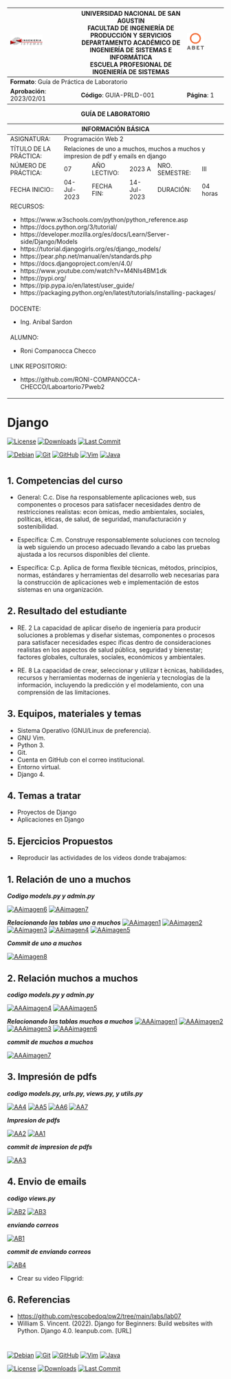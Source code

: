 <div align="center">
<table>
    <theader>
        <tr>
            <td><img src="https://github.com/rescobedoq/pw2/blob/main/epis.png?raw=true" alt="EPIS" style="width:50%; height:auto"/></td>
            <th>
                <span style="font-weight:bold;">UNIVERSIDAD NACIONAL DE SAN AGUSTIN</span><br />
                <span style="font-weight:bold;">FACULTAD DE INGENIERÍA DE PRODUCCIÓN Y SERVICIOS</span><br />
                <span style="font-weight:bold;">DEPARTAMENTO ACADÉMICO DE INGENIERÍA DE SISTEMAS E INFORMÁTICA</span><br />
                <span style="font-weight:bold;">ESCUELA PROFESIONAL DE INGENIERÍA DE SISTEMAS</span>
            </th>
            <td><img src="https://github.com/rescobedoq/pw2/blob/main/abet.png?raw=true" alt="ABET" style="width:50%; height:auto"/></td>
        </tr>
    </theader>
    <tbody>
        <tr><td colspan="3"><span style="font-weight:bold;">Formato</span>: Guía de Práctica de Laboratorio</td></tr>
        <tr><td><span style="font-weight:bold;">Aprobación</span>:  2023/02/01</td><td><span style="font-weight:bold;">Código</span>: GUIA-PRLD-001</td><td><span style="font-weight:bold;">Página</span>: 1</td></tr>
    </tbody>
</table>
</div>

<div align="center">
<span style="font-weight:bold;">GUÍA DE LABORATORIO</span><br />
</div>


<table>
<theader>
<tr><th colspan="6">INFORMACIÓN BÁSICA</th></tr>
</theader>
<tbody>
<tr><td>ASIGNATURA:</td><td colspan="5">Programación Web 2</td></tr>
<tr><td>TÍTULO DE LA PRÁCTICA:</td><td colspan="5">Relaciones de uno a muchos, muchos a muchos y impresion de pdf y emails en django</td></tr>
<tr>
<td>NÚMERO DE PRÁCTICA:</td><td>07</td><td>AÑO LECTIVO:</td><td>2023 A</td><td>NRO. SEMESTRE:</td><td>III</td>
</tr>
<tr>
<td>FECHA INICIO::</td><td>04-Jul-2023</td><td>FECHA FIN:</td><td>14-Jul-2023</td><td>DURACIÓN:</td><td>04 horas</td>
</tr>
<tr><td colspan="6">RECURSOS:
    <ul>
        <li>https://www.w3schools.com/python/python_reference.asp</li>
        <li>https://docs.python.org/3/tutorial/</li>
        <li>https://developer.mozilla.org/es/docs/Learn/Server-side/Django/Models</li>
        <li>https://tutorial.djangogirls.org/es/django_models/</li>
        <li>https://pear.php.net/manual/en/standards.php</li>
        <li>https://docs.djangoproject.com/en/4.0/</li>
        <li>https://www.youtube.com/watch?v=M4NIs4BM1dk</li>
        <li>https://pypi.org/</li>
        <li>https://pip.pypa.io/en/latest/user_guide/</li>
        <li>https://packaging.python.org/en/latest/tutorials/installing-packages/</li>
    </ul>
</td>
</<tr>
<tr><td colspan="6">DOCENTE:
<ul>
<li>Ing. Anibal Sardon</li>
</ul>
</td>
</<tr>
<tr><td colspan="6">ALUMNO:
<ul>
<li>Roni Companocca Checco</li>
</ul>
</td>
</<tr>
<tr><td colspan="6">LINK REPOSITORIO:
<ul>
<li>https://github.com/RONI-COMPANOCCA-CHECCO/Laboartorio7Pweb2</li>
</ul>
</td>
</<tr>
</tdbody>
</table>

# Django

[![License][license]][license-file]
[![Downloads][downloads]][releases]
[![Last Commit][last-commit]][releases]

[![Debian][Debian]][debian-site]
[![Git][Git]][git-site]
[![GitHub][GitHub]][github-site]
[![Vim][Vim]][vim-site]
[![Java][Java]][java-site]

#

## 1. Competencias del curso

- General: C.c. Dise ̃na responsablemente aplicaciones web, sus componentes o procesos para satisfacer necesidades dentro de restricciones realistas: econ ́omicas, medio ambientales, sociales, políticas,  ́eticas, de salud, de seguridad, manufacturación y sostenibilidad.

- Específica: C.m. Construye responsablemente soluciones con tecnolog ́ıa web siguiendo un proceso adecuado llevando a cabo las pruebas ajustada a los recursos disponibles del cliente.

- Específica: C.p. Aplica de forma flexible técnicas, métodos, principios, normas, estándares y herramientas del desarrollo web necesarias para la construcción de aplicaciones web e implementación de estos sistemas en una organización.

## 2. Resultado del estudiante

- RE. 2 La capacidad de aplicar diseño de ingeniería para producir soluciones a problemas y diseñar sistemas, componentes o procesos para satisfacer necesidades espec ́ıficas dentro de consideraciones realistas en los aspectos de salud pública, seguridad y bienestar; factores globales, culturales, sociales, económicos y ambientales.

- RE. 8 La capacidad de crear, seleccionar y utilizar t ́ecnicas, habilidades, recursos y herramientas modernas de ingeniería y tecnologías de la información, incluyendo la predicción y el modelamiento, con una comprensión de las limitaciones.

## 3. Equipos, materiales y temas

- Sistema Operativo (GNU/Linux de preferencia).
- GNU Vim.
- Python 3.
- Git.
- Cuenta en GitHub con el correo institucional.
- Entorno virtual.
- Django 4.

## 4. Temas a tratar

- Proyectos de Django
- Aplicaciones en Django

## 5. Ejercicios Propuestos

- Reproducir las actividades de los videos donde trabajamos:

## 1. Relación de uno a muchos

***Codigo models.py y admin.py***

<a href="https://imgbb.com/"><img src="https://i.ibb.co/HK7phzb/AAimagen6.jpg" alt="AAimagen6" border="0"></a>
<a href="https://imgbb.com/"><img src="https://i.ibb.co/xLj5Tf6/AAimagen7.jpg" alt="AAimagen7" border="0"></a>

***Relacionando las tablas uno a muchos***
<a href="https://imgbb.com/"><img src="https://i.ibb.co/XXFFzys/AAimagen1.jpg" alt="AAimagen1" border="0"></a>
<a href="https://ibb.co/XCyn9jv"><img src="https://i.ibb.co/YLD56Pq/AAimagen2.jpg" alt="AAimagen2" border="0"></a>
<a href="https://ibb.co/km18THT"><img src="https://i.ibb.co/LN5tyky/AAimagen3.jpg" alt="AAimagen3" border="0"></a>
<a href="https://ibb.co/9YnPzCb"><img src="https://i.ibb.co/Qm90z1P/AAimagen4.jpg" alt="AAimagen4" border="0"></a>
<a href="https://ibb.co/WGSKsGM"><img src="https://i.ibb.co/jb74HbQ/AAimagen5.jpg" alt="AAimagen5" border="0"></a>

***Commit de uno a muchos***

<a href="https://imgbb.com/"><img src="https://i.ibb.co/CwgnCZ5/AAimagen8.jpg" alt="AAimagen8" border="0"></a><br />

## 2. Relación muchos a muchos

***codigo models.py y admin.py***

<a href="https://imgbb.com/"><img src="https://i.ibb.co/y49vThB/AAAimagen4.jpg" alt="AAAimagen4" border="0"></a>
<a href="https://imgbb.com/"><img src="https://i.ibb.co/7K2rbx3/AAAimagen5.jpg" alt="AAAimagen5" border="0"></a>

***Relacionando las tablas muchos a muchos***
<a href="https://ibb.co/w0PHwFs"><img src="https://i.ibb.co/znBc7TJ/AAAimagen1.jpg" alt="AAAimagen1" border="0"></a>
<a href="https://ibb.co/kmVrjvL"><img src="https://i.ibb.co/FHkf2CQ/AAAimagen2.jpg" alt="AAAimagen2" border="0"></a>
<a href="https://ibb.co/r62dCTK"><img src="https://i.ibb.co/xjqFpPK/AAAimagen3.jpg" alt="AAAimagen3" border="0"></a>
<a href="https://ibb.co/yFGTczy"><img src="https://i.ibb.co/zVjcT3R/AAAimagen6.jpg" alt="AAAimagen6" border="0"></a>

***commit de muchos a muchos***

<a href="https://imgbb.com/"><img src="https://i.ibb.co/Mp8swyM/AAAimagen7.jpg" alt="AAAimagen7" border="0"></a>

## 3. Impresión de pdfs

***codigo models.py, urls.py, views.py, y utils.py***

<a href="https://ibb.co/d4XRhjQ"><img src="https://i.ibb.co/YBJxrPt/AA4.jpg" alt="AA4" border="0"></a>
<a href="https://imgbb.com/"><img src="https://i.ibb.co/4Z70DXF/AA5.jpg" alt="AA5" border="0"></a>
<a href="https://imgbb.com/"><img src="https://i.ibb.co/HhY3jm7/AA6.jpg" alt="AA6" border="0"></a>
<a href="https://ibb.co/kcnHRcg"><img src="https://i.ibb.co/dK9WdK0/AA7.jpg" alt="AA7" border="0"></a>

***Impresion de pdfs***

<a href="https://ibb.co/XtrFs88"><img src="https://i.ibb.co/vk6LPYY/AA2.jpg" alt="AA2" border="0"></a>
<a href="https://ibb.co/ZWRLsyq"><img src="https://i.ibb.co/5BXMDqb/AA1.jpg" alt="AA1" border="0"></a>

***commit de impresion de pdfs***

<a href="https://imgbb.com/"><img src="https://i.ibb.co/T8N08xw/AA3.jpg" alt="AA3" border="0"></a>

## 4. Envio de emails

***codigo views.py***

<a href="https://ibb.co/pZCvDDk"><img src="https://i.ibb.co/92R9XXd/AB2.jpg" alt="AB2" border="0"></a>
<a href="https://imgbb.com/"><img src="https://i.ibb.co/QCjsq9B/AB3.jpg" alt="AB3" border="0"></a>

***enviando correos***

<a href="https://ibb.co/9TXW025"><img src="https://i.ibb.co/Wy9fXFJ/AB1.jpg" alt="AB1" border="0"></a>

***commit de enviando correos***

<a href="https://imgbb.com/"><img src="https://i.ibb.co/9VGzRk1/AB4.jpg" alt="AB4" border="0"></a>

- Crear su video Flipgrid:

## 6. Referencias

- https://github.com/rescobedoq/pw2/tree/main/labs/lab07
- William S. Vincent. (2022). Django for Beginners: Build websites with Python. Django 4.0. leanpub.com. [URL]
#

[license]: https://img.shields.io/github/license/rescobedoq/pw2?label=rescobedoq
[license-file]: https://github.com/rescobedoq/pw2/blob/main/LICENSE

[downloads]: https://img.shields.io/github/downloads/rescobedoq/pw2/total?label=Downloads
[releases]: https://github.com/rescobedoq/pw2/releases/

[last-commit]: https://img.shields.io/github/last-commit/rescobedoq/pw2?label=Last%20Commit

[Debian]: https://img.shields.io/badge/Debian-D70A53?style=for-the-badge&logo=debian&logoColor=white
[debian-site]: https://www.debian.org/index.es.html

[Git]: https://img.shields.io/badge/git-%23F05033.svg?style=for-the-badge&logo=git&logoColor=white
[git-site]: https://git-scm.com/

[GitHub]: https://img.shields.io/badge/github-%23121011.svg?style=for-the-badge&logo=github&logoColor=white
[github-site]: https://github.com/

[Vim]: https://img.shields.io/badge/VIM-%2311AB00.svg?style=for-the-badge&logo=vim&logoColor=white
[vim-site]: https://www.vim.org/

[Java]: https://img.shields.io/badge/java-%23ED8B00.svg?style=for-the-badge&logo=java&logoColor=white
[java-site]: https://docs.oracle.com/javase/tutorial/


[![Debian][Debian]][debian-site]
[![Git][Git]][git-site]
[![GitHub][GitHub]][github-site]
[![Vim][Vim]][vim-site]
[![Java][Java]][java-site]


[![License][license]][license-file]
[![Downloads][downloads]][releases]
[![Last Commit][last-commit]][releases]
